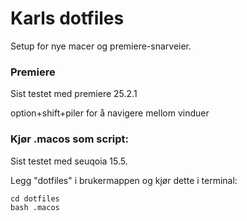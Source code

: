 # Karls dotfiles

Setup for nye macer og premiere-snarveier.

### Premiere
Sist testet med premiere 25.2.1

option+shift+piler for å navigere mellom vinduer

### Kjør .macos som script:
Sist testet med seuqoia 15.5.

Legg "dotfiles" i brukermappen og kjør dette i terminal:
```
cd dotfiles
bash .macos
```